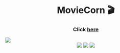 <h1 align="center">MovieCorn 🎬</h1>
   
<h3 align="center">Click <a href="https://moviecorn.vercel.app/">here</a></h3>   
<img src="https://cdn.discordapp.com/attachments/876799799255531523/1082076556509319218/MovieCorn.jpg">
<div align="center">
    <img src="https://img.shields.io/badge/React-20232A?style=for-the-badge&logo=react&logoColor=61DAFB" />
    <img src="https://img.shields.io/badge/styled--components-DB7093?style=for-the-badge&logo=styled-components&logoColor=white" />
    <img src="https://img.shields.io/badge/React_Router-CA4245?style=for-the-badge&logo=react-router&logoColor=white" />
</div>
